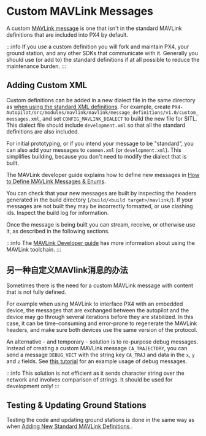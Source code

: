 # Custom MAVLink Messages

A custom [MAVLink message](../middleware/mavlink.md) is one that isn't in the standard MAVLink definitions that are included into PX4 by default.

:::info
If you use a custom definition you will fork and maintain PX4, your ground station, and any other SDKs that communicate with it.
Generally you should use (or add to) the standard definitions if at all possible to reduce the maintenance burden.
:::

## Adding Custom XML

Custom definitions can be added in a new dialect file in the same directory as [when using the standard XML definitions](../mavlink/adding_messages.md).
For example, create `PX4-Autopilot/src/modules/mavlink/mavlink/message_definitions/v1.0/custom_messages.xml`, and set `CONFIG_MAVLINK_DIALECT` to build the new file for SITL.
This dialect file should include `development.xml` so that all the standard definitions are also included.

For initial prototyping, or if you intend your message to be "standard", you can also add your messages to `common.xml` (or `development.xml`).
This simplifies building, because you don't need to modify the dialect that is built.

The MAVLink developer guide explains how to define new messages in [How to Define MAVLink Messages & Enums](https://mavlink.io/en/guide/define_xml_element.html).

You can check that your new messages are built by inspecting the headers generated in the build directory (`/build/<build target>/mavlink/`).
If your messages are not built they may be incorrectly formatted, or use clashing ids.
Inspect the build log for information.

Once the message is being built you can stream, receive, or otherwise use it, as described in the following sections.

:::info
The [MAVLink Developer guide](https://mavlink.io/en/getting_started/) has more information about using the MAVLink toolchain.
:::

## 另一种自定义MAVlink消息的办法

Sometimes there is the need for a custom MAVLink message with content that is not fully defined.

For example when using MAVLink to interface PX4 with an embedded device, the messages that are exchanged between the autopilot and the device may go through several iterations before they are stabilized.
In this case, it can be time-consuming and error-prone to regenerate the MAVLink headers, and make sure both devices use the same version of the protocol.

An alternative - and temporary - solution is to re-purpose debug messages.
Instead of creating a custom MAVLink message `CA_TRAJECTORY`, you can send a message `DEBUG_VECT` with the string key `CA_TRAJ` and data in the `x`, `y` and `z` fields.
See [this tutorial](../debug/debug_values.md) for an example usage of debug messages.

:::info
This solution is not efficient as it sends character string over the network and involves comparison of strings.
It should be used for development only!
:::

## Testing & Updating Ground Stations

Testing the code and updating ground stations is done in the same way as when [Adding New Standard MAVLink Definitions ](../mavlink/adding_messages.md).
